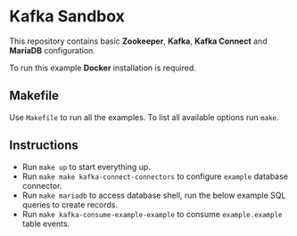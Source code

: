 # Kafka Sandbox

This repository contains basic **Zookeeper**, **Kafka**, **Kafka Connect** and **MariaDB** configuration.

To run this example **Docker** installation is required.

## Makefile

Use `Makefile` to run all the examples. To list all available options run `make`.

## Instructions

- Run `make up` to start everything up.
- Run `make make kafka-connect-connectors` to configure `example` database connector.
- Run `make mariadb` to access database shell, run the below example SQL queries to create records. 
- Run `make kafka-consume-example-example` to consume `example.example` table events.
